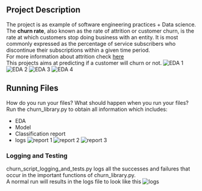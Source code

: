 
## Project Description

The project is as example of software engineering practices + Data science.<br/>
The **churn rate**, also known as the rate of attrition or customer churn, 
is the rate at which customers stop doing business with an entity. 
It is most commonly expressed as the percentage of service subscribers 
who discontinue their subscriptions within a given time period.<br/>
For more information about attrition check [here](https://www.investopedia.com/terms/c/churnrate.asp#:~:text=The%20churn%20rate%2C%20also%20known,within%20a%20given%20time%20period.) <br/>
This projects aims at predicting if a customer will churn or not.
![EDA 1](https://github.com/HarshitSati/Projects/blob/main/Customer_Churn/images/eda/Attrition_Flag_distribution.jpg)
![EDA 2](https://github.com/HarshitSati/Projects/blob/main/Customer_Churn/images/eda/Income_Category_distribution.jpg)
![EDA 3](https://github.com/HarshitSati/Projects/blob/main/Customer_Churn/images/eda/Customer_Age_distribution.jpg)
![EDA 4](https://github.com/HarshitSati/Projects/blob/main/Customer_Churn/images/eda/Education_Level_distribution.jpg)

## Running Files
How do you run your files? What should happen when you run your files?
Run the churn_library.py to obtain all information which includes: <br/>
- EDA
- Model
- Classification report
- logs
![report 1](https://github.com/HarshitSati/Projects/blob/main/Customer_Churn/images/results/Logistic_Regression_classification_report.jpg)
![report 2](https://github.com/HarshitSati/Projects/blob/main/Customer_Churn/images/results/Random_Forest_classification_report.jpg)
![report 3](https://github.com/HarshitSati/Projects/blob/main/Customer_Churn/images/results/XGBoost_classification_report.jpg)
### Logging and Testing
churn_script_logging_and_tests.py logs all the successes and failures 
that occur in the important functions of churn_library.py.</br>
A normal run will results in the logs file to look like this
![logs](https://github.com/HarshitSati/Projects/blob/main/Customer_Churn/logs/SS_logs_normal.png)


